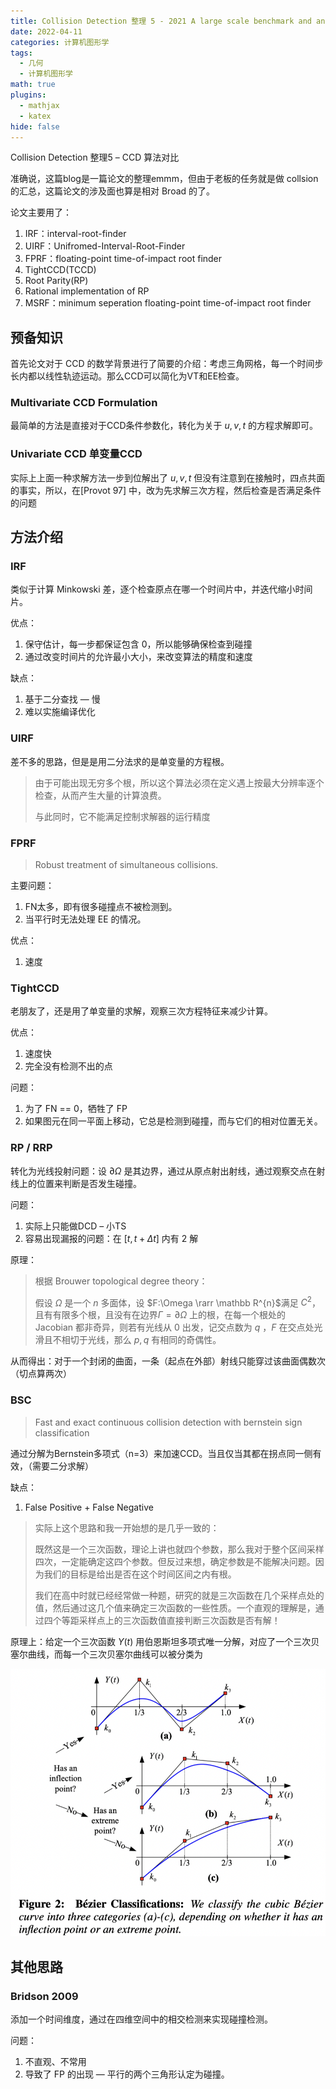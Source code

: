 ```yaml
---
title: Collision Detection 整理 5 - 2021 A large scale benchmark and an Inclusion-based Algorithm
date: 2022-04-11
categories: 计算机图形学
tags:
  - 几何
  - 计算机图形学
math: true
plugins:
  - mathjax
  - katex
hide: false
---
```


Collision Detection 整理5 – CCD 算法对比

<!--more-->

准确说，这篇blog是一篇论文的整理emmm，但由于老板的任务就是做 collsion 的汇总，这篇论文的涉及面也算是相对 Broad 的了。

论文主要用了：

1. IRF：interval-root-finder
2. UIRF：Unifromed-Interval-Root-Finder
3. FPRF：floating-point time-of-impact root finder
4. TightCCD(TCCD)
5. Root Parity(RP)
6. Rational implementation of RP
7. MSRF：minimum seperation floating-point time-of-impact root finder

## 预备知识

首先论文对于 CCD 的数学背景进行了简要的介绍：考虑三角网格，每一个时间步长内都以线性轨迹运动。那么CCD可以简化为VT和EE检查。

### Multivariate CCD Formulation

最简单的方法是直接对于CCD条件参数化，转化为关于 $u,v,t$ 的方程求解即可。

### Univariate CCD 单变量CCD

实际上上面一种求解方法一步到位解出了 $u,v,t$ 但没有注意到在接触时，四点共面的事实，所以，在[Provot 97] 中，改为先求解三次方程，然后检查是否满足条件的问题

## 方法介绍

### IRF

类似于计算 Minkowski 差，逐个检查原点在哪一个时间片中，并迭代缩小时间片。

优点：

1. 保守估计，每一步都保证包含 $0$，所以能够确保检查到碰撞
2. 通过改变时间片的允许最小大小，来改变算法的精度和速度

缺点：

1. 基于二分查找 — 慢
2. 难以实施编译优化

### UIRF

差不多的思路，但是是用二分法求的是单变量的方程根。

> 由于可能出现无穷多个根，所以这个算法必须在定义遇上按最大分辨率逐个检查，从而产生大量的计算浪费。
>
> 与此同时，它不能满足控制求解器的运行精度

### FPRF

> Robust treatment of simultaneous collisions.

主要问题：

1. FN太多，即有很多碰撞点不被检测到。
2. 当平行时无法处理 EE 的情况。

优点：

1. 速度

### TightCCD

老朋友了，还是用了单变量的求解，观察三次方程特征来减少计算。

优点：

1. 速度快
2. 完全没有检测不出的点

问题：

1. 为了 FN == 0，牺牲了 FP
2. 如果图元在同一平面上移动，它总是检测到碰撞，而与它们的相对位置无关。

### RP / RRP

转化为光线投射问题：设 $\partial \Omega$ 是其边界，通过从原点射出射线，通过观察交点在射线上的位置来判断是否发生碰撞。

问题：

1. 实际上只能做DCD – 小TS
2. 容易出现漏报的问题：在 $[t,t+\Delta t]$ 内有 2 解

原理：

>  根据 Brouwer topological degree theory：
>
> 假设 $\Omega$ 是一个 $n$ 多面体，设 $F:\Omega \rarr \mathbb R^{n}$满足 $C^2$，且有有限多个根，且没有在边界$\Gamma=\partial \Omega$ 上的根，在每一个根处的 Jacobian 都非奇异，则若有光线从 $0$ 出发，记交点数为 $q$ ，$F$ 在交点处光滑且不相切于光线，那么 $p,q$ 有相同的奇偶性。

从而得出：对于一个封闭的曲面，一条（起点在外部）射线只能穿过该曲面偶数次（切点算两次）

### BSC

> Fast and exact continuous collision detection with bernstein sign classification

通过分解为Bernstein多项式（n=3）来加速CCD。当且仅当其都在拐点同一侧有效，（需要二分求解）

缺点：

1. False Positive + False Negative

> 实际上这个思路和我一开始想的是几乎一致的：
>
> 既然这是一个三次函数，理论上讲也就四个参数，那么我对于整个区间采样四次，一定能确定这四个参数。但反过来想，确定参数是不能解决问题。因为我们的目标是给出是否在这个时间区间之内有根。
>
> 我们在高中时就已经经常做一种题，研究的就是三次函数在几个采样点处的值，然后通过这几个值来确定三次函数的一些性质。一个直观的理解是，通过四个等距采样点上的三次函数值直接判断三次函数是否有解！

原理上：给定一个三次函数 $Y(t)$ 用伯恩斯坦多项式唯一分解，对应了一个三次贝塞尔曲线，而每一个三次贝塞尔曲线可以被分类为

![](Benchmark/media/image-20220412105920274.png)

## 其他思路

### Bridson 2009

添加一个时间维度，通过在四维空间中的相交检测来实现碰撞检测。

问题：

1. 不直观、不常用
2. 导致了 FP 的出现 — 平行的两个三角形认定为碰撞。
